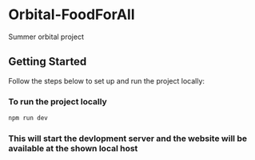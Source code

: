 # Orbital-FoodForAll
Summer orbital project 

## Getting Started

Follow the steps below to set up and run the project locally:

### To run the project locally

```bash
npm run dev
```

### This will start the devlopment server and the website will be available at the shown local host

